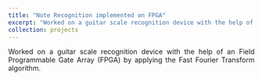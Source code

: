 ```yaml
---
title: "Note Recognition implemented on FPGA"
excerpt: "Worked on a guitar scale recognition device with the help of an Field Programmable Gate Array (FPGA) by applying the Fast Fourier Transform algorithm.<br/><img src='/images/FPGA.jpeg'>"
collection: projects
---
```

<p style='text-align: justify;'> 
Worked on a guitar scale recognition device with the help of an Field Programmable Gate Array (FPGA) by applying the Fast Fourier
Transform algorithm.</p>
